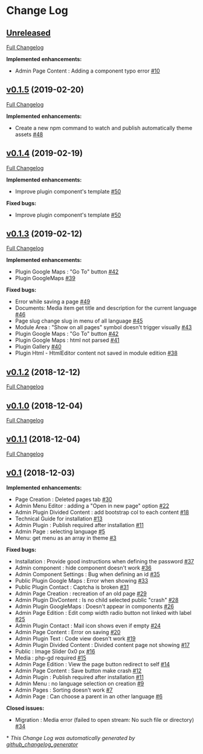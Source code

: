 # Change Log

## [Unreleased](https://github.com/rohsyl/omega-l/tree/HEAD)

[Full Changelog](https://github.com/rohsyl/omega-l/compare/v0.1.5...HEAD)

**Implemented enhancements:**

- Admin Page Content : Adding a component typo error [\#10](https://github.com/rohsyl/omega-l/issues/10)

## [v0.1.5](https://github.com/rohsyl/omega-l/tree/v0.1.5) (2019-02-20)
[Full Changelog](https://github.com/rohsyl/omega-l/compare/v0.1.4...v0.1.5)

**Implemented enhancements:**

- Create a new npm command to watch and publish automatically theme assets [\#48](https://github.com/rohsyl/omega-l/issues/48)

## [v0.1.4](https://github.com/rohsyl/omega-l/tree/v0.1.4) (2019-02-19)
[Full Changelog](https://github.com/rohsyl/omega-l/compare/v0.1.3...v0.1.4)

**Implemented enhancements:**

- Improve plugin component's template [\#50](https://github.com/rohsyl/omega-l/issues/50)

**Fixed bugs:**

- Improve plugin component's template [\#50](https://github.com/rohsyl/omega-l/issues/50)

## [v0.1.3](https://github.com/rohsyl/omega-l/tree/v0.1.3) (2019-02-12)
[Full Changelog](https://github.com/rohsyl/omega-l/compare/v0.1.2...v0.1.3)

**Implemented enhancements:**

- Plugin Google Maps : "Go To" button  [\#42](https://github.com/rohsyl/omega-l/issues/42)
- Plugin GoogleMaps [\#39](https://github.com/rohsyl/omega-l/issues/39)

**Fixed bugs:**

- Error while saving a page [\#49](https://github.com/rohsyl/omega-l/issues/49)
- Documents: Media item get title and description for the current language [\#46](https://github.com/rohsyl/omega-l/issues/46)
- Page slug change slug in menu of all language [\#45](https://github.com/rohsyl/omega-l/issues/45)
- Module Area : "Show on all pages" symbol doesn't trigger visually [\#43](https://github.com/rohsyl/omega-l/issues/43)
- Plugin Google Maps : "Go To" button  [\#42](https://github.com/rohsyl/omega-l/issues/42)
- Plugin Google Maps : html not parsed [\#41](https://github.com/rohsyl/omega-l/issues/41)
- Plugin Gallery [\#40](https://github.com/rohsyl/omega-l/issues/40)
- Plugin Html - HtmlEditor content not saved in module edition [\#38](https://github.com/rohsyl/omega-l/issues/38)

## [v0.1.2](https://github.com/rohsyl/omega-l/tree/v0.1.2) (2018-12-12)
[Full Changelog](https://github.com/rohsyl/omega-l/compare/v0.1.0...v0.1.2)

## [v0.1.0](https://github.com/rohsyl/omega-l/tree/v0.1.0) (2018-12-04)
[Full Changelog](https://github.com/rohsyl/omega-l/compare/v0.1.1...v0.1.0)

## [v0.1.1](https://github.com/rohsyl/omega-l/tree/v0.1.1) (2018-12-04)
[Full Changelog](https://github.com/rohsyl/omega-l/compare/v0.1...v0.1.1)

## [v0.1](https://github.com/rohsyl/omega-l/tree/v0.1) (2018-12-03)
**Implemented enhancements:**

- Page Creation : Deleted pages tab [\#30](https://github.com/rohsyl/omega-l/issues/30)
- Admin Menu Editor : adding a "Open in new page" option [\#22](https://github.com/rohsyl/omega-l/issues/22)
- Admin Plugin Divided Content : add bootstrap col to each content [\#18](https://github.com/rohsyl/omega-l/issues/18)
- Technical Guide for installation [\#13](https://github.com/rohsyl/omega-l/issues/13)
- Admin Plugin : Publish required after installation [\#11](https://github.com/rohsyl/omega-l/issues/11)
- Admin Page : selecting language  [\#5](https://github.com/rohsyl/omega-l/issues/5)
- Menu: get menu as an array in theme [\#3](https://github.com/rohsyl/omega-l/issues/3)

**Fixed bugs:**

- Installation : Provide good instructions when defining the password [\#37](https://github.com/rohsyl/omega-l/issues/37)
- Admin component : hide component doesn't work [\#36](https://github.com/rohsyl/omega-l/issues/36)
- Admin Component Settings : Bug when defining an id [\#35](https://github.com/rohsyl/omega-l/issues/35)
- Public Plugin Google Maps : Error when showing [\#33](https://github.com/rohsyl/omega-l/issues/33)
- Public Plugin Contact : Captcha is broken [\#31](https://github.com/rohsyl/omega-l/issues/31)
- Admin Page Creation : recreation of an old page [\#29](https://github.com/rohsyl/omega-l/issues/29)
- Admin Plugin DivContent : Is no child selected public "crash" [\#28](https://github.com/rohsyl/omega-l/issues/28)
- Admin Plugin GoogleMaps : Doesn't appear in components [\#26](https://github.com/rohsyl/omega-l/issues/26)
- Admin Page Edition : Edit comp width radio button not linked with label [\#25](https://github.com/rohsyl/omega-l/issues/25)
- Admin Plugin Contact : Mail icon shows even if empty [\#24](https://github.com/rohsyl/omega-l/issues/24)
- Admin Page Content : Error on saving [\#20](https://github.com/rohsyl/omega-l/issues/20)
- Admin Plugin Text : Code view doesn't work [\#19](https://github.com/rohsyl/omega-l/issues/19)
- Admin Plugin Divided Content : Divided content page not showing [\#17](https://github.com/rohsyl/omega-l/issues/17)
- Public : Image Slider 0x0 px [\#16](https://github.com/rohsyl/omega-l/issues/16)
- Media : php-gd required [\#15](https://github.com/rohsyl/omega-l/issues/15)
- Admin Page Edition : View the page button redirect to self [\#14](https://github.com/rohsyl/omega-l/issues/14)
- Admin Page Content : Save button make crash [\#12](https://github.com/rohsyl/omega-l/issues/12)
- Admin Plugin : Publish required after installation [\#11](https://github.com/rohsyl/omega-l/issues/11)
- Admin Menu : no language selection on creation [\#9](https://github.com/rohsyl/omega-l/issues/9)
- Admin Pages : Sorting doesn't work [\#7](https://github.com/rohsyl/omega-l/issues/7)
- Admin Page : Can choose a parent in an other language [\#6](https://github.com/rohsyl/omega-l/issues/6)

**Closed issues:**

- Migration : Media error \(failed to open stream: No such file or directory\) [\#34](https://github.com/rohsyl/omega-l/issues/34)



\* *This Change Log was automatically generated by [github_changelog_generator](https://github.com/skywinder/Github-Changelog-Generator)*